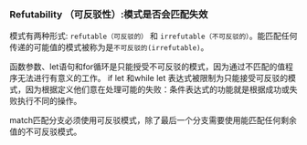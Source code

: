 ### Refutability （可反驳性）:模式是否会匹配失效
模式有两种形式: `refutable（可反驳的）` 和 `irrefutable（不可反驳的）`。能匹配任何传递的可能值的模式被称为是`不可反驳的(irrefutable)`。

函数参数、let语句和for循环是只能授受不可反驳的模式，因为通过不匹配的值程序无法进行有意义的工作。
if let 和while let 表达式被限制为只能接受可反驳的模式，因为根据定义他们意在处理可能的失败：条件表达式的功能就是根据成功或失败执行不同的操作。

match匹配分支必须使用可反驳模式，除了最后一个分支需要使用能匹配任何剩余值的不可反驳模式。
